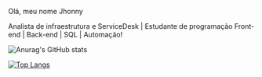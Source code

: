 Olá, meu nome Jhonny

Analista de infraestrutura e ServiceDesk | Estudante de programação Front-end | Back-end | SQL | Automação!
















![Anurag's GitHub stats](https://github-readme-stats.vercel.app/api?username=jhonnybendheim&show_icons=true&theme=tokyonight)

[![Top Langs](https://github-readme-stats.vercel.app/api/top-langs/?username=jhonnybendheim&layout=compact)](https://github.com/anuraghazra/github-readme-stats)

